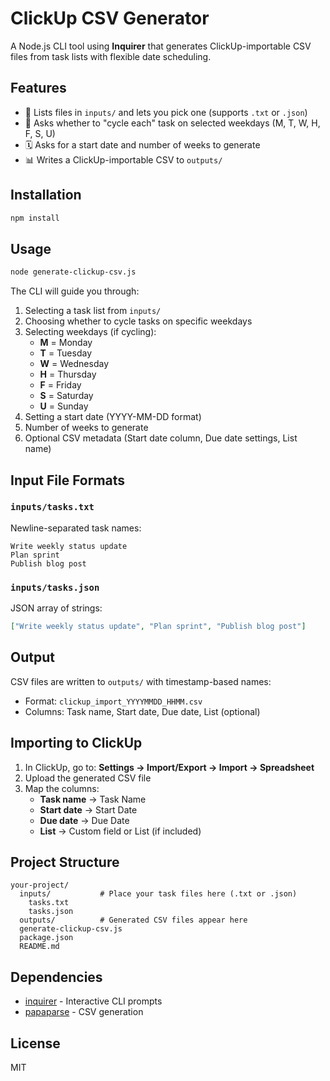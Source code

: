 # ClickUp CSV Generator

A Node.js CLI tool using **Inquirer** that generates ClickUp-importable CSV files from task lists with flexible date scheduling.

## Features

- 📁 Lists files in `inputs/` and lets you pick one (supports `.txt` or `.json`)
- 📅 Asks whether to "cycle each" task on selected weekdays (M, T, W, H, F, S, U)
- 🗓️ Asks for a start date and number of weeks to generate
- 📊 Writes a ClickUp-importable CSV to `outputs/`

## Installation

```bash
npm install
```

## Usage

```bash
node generate-clickup-csv.js
```

The CLI will guide you through:
1. Selecting a task list from `inputs/`
2. Choosing whether to cycle tasks on specific weekdays
3. Selecting weekdays (if cycling):
   - **M** = Monday
   - **T** = Tuesday
   - **W** = Wednesday
   - **H** = Thursday
   - **F** = Friday
   - **S** = Saturday
   - **U** = Sunday
4. Setting a start date (YYYY-MM-DD format)
5. Number of weeks to generate
6. Optional CSV metadata (Start date column, Due date settings, List name)

## Input File Formats

### `inputs/tasks.txt`
Newline-separated task names:

```
Write weekly status update
Plan sprint
Publish blog post
```

### `inputs/tasks.json`
JSON array of strings:

```json
["Write weekly status update", "Plan sprint", "Publish blog post"]
```

## Output

CSV files are written to `outputs/` with timestamp-based names:
- Format: `clickup_import_YYYYMMDD_HHMM.csv`
- Columns: Task name, Start date, Due date, List (optional)

## Importing to ClickUp

1. In ClickUp, go to: **Settings → Import/Export → Import → Spreadsheet**
2. Upload the generated CSV file
3. Map the columns:
   - **Task name** → Task Name
   - **Start date** → Start Date
   - **Due date** → Due Date
   - **List** → Custom field or List (if included)

## Project Structure

```
your-project/
  inputs/           # Place your task files here (.txt or .json)
    tasks.txt
    tasks.json
  outputs/          # Generated CSV files appear here
  generate-clickup-csv.js
  package.json
  README.md
```

## Dependencies

- [inquirer](https://www.npmjs.com/package/inquirer) - Interactive CLI prompts
- [papaparse](https://www.npmjs.com/package/papaparse) - CSV generation

## License

MIT

